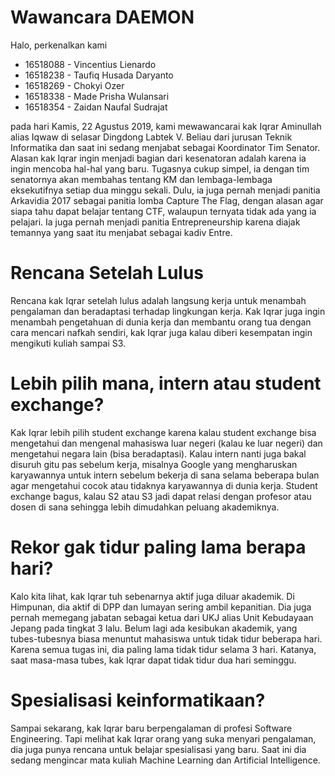 # Wawancara DAEMON 

Halo, perkenalkan kami
* 16518088 - Vincentius Lienardo
* 16518238 - Taufiq Husada Daryanto
* 16518269 - Chokyi Ozer
* 16518338 - Made Prisha Wulansari
* 16518354 - Zaidan Naufal Sudrajat

pada hari Kamis, 22 Agustus 2019, kami mewawancarai kak Iqrar Aminullah alias Iqwaw di selasar Dingdong Labtek V. Beliau dari jurusan Teknik Informatika dan saat ini sedang menjabat sebagai Koordinator Tim Senator. Alasan kak Iqrar ingin menjadi bagian dari  kesenatoran adalah karena ia ingin mencoba hal-hal yang baru. Tugasnya cukup simpel, ia dengan tim senatornya akan membahas tentang KM dan lembaga-lembaga eksekutifnya setiap dua minggu sekali. Dulu, ia juga pernah menjadi panitia Arkavidia 2017 sebagai panitia lomba Capture The Flag, dengan alasan agar siapa tahu dapat belajar tentang CTF, walaupun ternyata tidak ada yang ia pelajari. Ia juga pernah menjadi panitia Entrepreneurship karena diajak temannya yang saat itu menjabat sebagai kadiv Entre.

# Rencana Setelah Lulus
Rencana kak Iqrar setelah lulus adalah langsung kerja untuk menambah pengalaman dan beradaptasi terhadap lingkungan kerja. Kak Iqrar juga ingin menambah pengetahuan di dunia kerja dan membantu orang tua dengan cara mencari nafkah sendiri, kak Iqrar juga kalau diberi kesempatan ingin mengikuti kuliah sampai S3.

# Lebih pilih mana, intern atau student exchange?
Kak Iqrar lebih pilih student exchange karena kalau student exchange bisa mengetahui dan mengenal mahasiswa luar negeri (kalau ke luar negeri) dan mengetahui negara lain (bisa beradaptasi). Kalau intern nanti juga bakal disuruh gitu pas sebelum kerja, misalnya Google yang mengharuskan karyawannya untuk intern sebelum bekerja di sana selama beberapa bulan agar mengetahui cocok atau tidaknya karyawannya di dunia kerja. Student exchange bagus, kalau S2 atau S3 jadi dapat relasi dengan profesor atau dosen di sana sehingga lebih dimudahkan peluang akademiknya.

# Rekor gak tidur paling lama berapa hari?
Kalo kita lihat, kak Iqrar tuh sebenarnya aktif juga diluar akademik. Di Himpunan, dia aktif di DPP dan lumayan sering ambil kepanitian. Dia juga pernah memegang jabatan sebagai ketua dari UKJ alias Unit Kebudayaan Jepang pada tingkat 3 lalu. Belum lagi ada kesibukan akademik, yang tubes-tubesnya biasa menuntut mahasiswa untuk tidak tidur beberapa hari. Karena semua tugas ini, dia paling lama tidak tidur selama 3 hari. Katanya, saat masa-masa tubes, kak Iqrar dapat tidak tidur dua hari seminggu.

# Spesialisasi keinformatikaan?
Sampai sekarang, kak Iqrar baru berpengalaman di profesi Software Engineering. Tapi melihat kak Iqrar orang yang suka menyari pengalaman, dia juga punya rencana untuk belajar spesialisasi yang baru. Saat ini dia sedang mengincar mata kuliah Machine Learning dan Artificial Intelligence.
